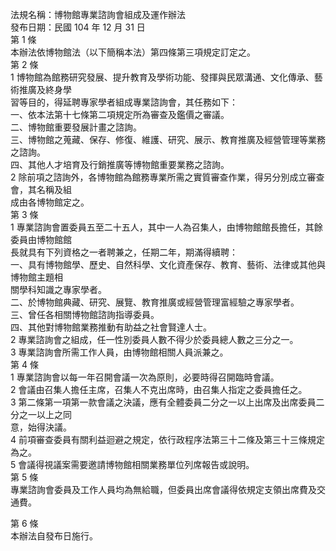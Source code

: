 法規名稱：博物館專業諮詢會組成及運作辦法  
發布日期：民國 104 年 12 月 31 日  
第 1 條  
本辦法依博物館法（以下簡稱本法）第四條第三項規定訂定之。  
第 2 條  
1 博物館為館務研究發展、提升教育及學術功能、發揮與民眾溝通、文化傳承、藝術推廣及終身學  
習等目的，得延聘專家學者組成專業諮詢會，其任務如下：  
一、依本法第十七條第二項規定所為審查及鑑價之審議。  
二、博物館重要發展計畫之諮詢。  
三、博物館之蒐藏、保存、修復、維護、研究、展示、教育推廣及經營管理等業務之諮詢。  
四、其他人才培育及行銷推廣等博物館重要業務之諮詢。  
2 除前項之諮詢外，各博物館為館務專業所需之實質審查作業，得另分別成立審查會，其名稱及組  
成由各博物館定之。  
第 3 條  
1 專業諮詢會置委員五至二十五人，其中一人為召集人，由博物館館長擔任，其餘委員由博物館館  
長就具有下列資格之一者聘兼之，任期二年，期滿得續聘：  
一、具有博物館學、歷史、自然科學、文化資產保存、教育、藝術、法律或其他與博物館主題相  
關學科知識之專家學者。  
二、於博物館典藏、研究、展覽、教育推廣或經營管理富經驗之專家學者。  
三、曾任各相關博物館諮詢指導委員。  
四、其他對博物館業務推動有助益之社會賢達人士。  
2 專業諮詢會之組成，任一性別委員人數不得少於委員總人數之三分之一。  
3 專業諮詢會所需工作人員，由博物館相關人員派兼之。  
第 4 條  
1 專業諮詢會以每一年召開會議一次為原則，必要時得召開臨時會議。  
2 會議由召集人擔任主席，召集人不克出席時，由召集人指定之委員擔任之。  
3 第二條第一項第一款會議之決議，應有全體委員二分之一以上出席及出席委員二分之一以上之同  
意，始得決議。  
4 前項審查委員有關利益迴避之規定，依行政程序法第三十二條及第三十三條規定為之。  
5 會議得視議案需要邀請博物館相關業務單位列席報告或說明。  
第 5 條  
專業諮詢會委員及工作人員均為無給職，但委員出席會議得依規定支領出席費及交通費。  


第 6 條  
本辦法自發布日施行。  


